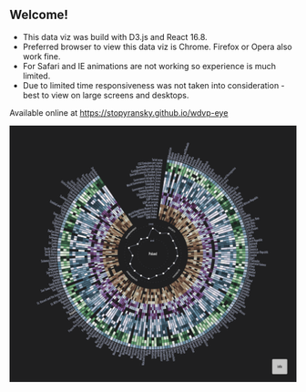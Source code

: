 ## Welcome!

 - This data viz was build with D3.js and React 16.8.
 - Preferred browser to view this data viz is Chrome. Firefox or Opera also work fine.
 - For Safari and IE animations are not working so experience is much limited.
 - Due to limited time responsiveness was not taken into consideration - best to view on large screens and desktops.

Available online at https://stopyransky.github.io/wdvp-eye

![viz](./src/assets/screenshot.png)
